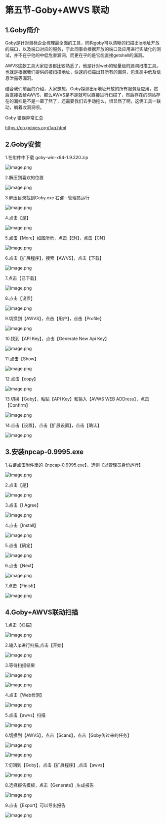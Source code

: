# 第五节-Goby+AWVS 联动

## 1.Goby简介

Goby是针对目标企业梳理最全面的工具，同构goby可以清晰的扫描出ip地址开放的端口，以及端口对应的服务，于此同事会根据开放的端口及应用进行实战化的测试，并不在乎他的中低危害漏洞，而更在乎的是它能直接getshell的漏洞。

AWVS这款工具大家应该都比较熟悉了，他是针对web的轻量级的漏洞扫描工具。也就是根据我们提供的被扫描地址，快速的扫描出其所有的漏洞，包含高中低及信息泄露等漏洞。

结合我们前面的介绍，大家想想，Goby探测出ip地址开放的所有服务及应用，然后直接丢给AWVS，那么AWVS是不是就可以直接进行扫描了，然后存在的网站存在的漏扫是不是一幕了然了，还需要我们去手动挖么，很显然了啊，这俩工具一联动，躺着收洞洞呗。

Goby 错误异常汇总

https://cn.gobies.org/faq.html

## 2.Goby安装

1.在附件中下载 goby-win-x64-1.9.320.zip

![image.png](https://fynotefile.oss-cn-zhangjiakou.aliyuncs.com/fynote/1762/1642730130000/cae347217f2e4edb8f49885f9c31a6f2.png)

2.解压到喜欢的位置

![image.png](https://fynotefile.oss-cn-zhangjiakou.aliyuncs.com/fynote/1762/1642730130000/b25b706b644b4b54a1c5444d7773c6ff.png)

3.解压目录找到Goby.exe 右键--管理员运行

![image.png](https://fynotefile.oss-cn-zhangjiakou.aliyuncs.com/fynote/1762/1642730130000/7c563477fdff4c5a92a428fa38faba5f.png)

4.点击【是】

![image.png](https://fynotefile.oss-cn-zhangjiakou.aliyuncs.com/fynote/1762/1642730130000/1c17dae4b2724ad9a4609c8209c568b0.png)

5.点击【More】如图所示，点击【EN】，点击【CN】

![image.png](https://fynotefile.oss-cn-zhangjiakou.aliyuncs.com/fynote/1762/1642730130000/d1622b88bc2e43fd94bd7d394c2e6ba9.png)

6.点击【扩展程序】，搜索【AWVS】，点击【下载】

![image.png](https://fynotefile.oss-cn-zhangjiakou.aliyuncs.com/fynote/1762/1642730130000/94e1952d4b714acd8b24bdc3b4c50976.png)

7.点击【已下载】

![image.png](https://fynotefile.oss-cn-zhangjiakou.aliyuncs.com/fynote/1762/1642730130000/39fed8e90aeb463b8e99cbb721c626b0.png)

8.点击【设置】

![image.png](https://fynotefile.oss-cn-zhangjiakou.aliyuncs.com/fynote/1762/1642730130000/6faa54cf76814488b5cc2e8c83b41efb.png)

9.切换到【AWVS】，点击【用户】，点击【Profile】

![image.png](https://fynotefile.oss-cn-zhangjiakou.aliyuncs.com/fynote/1762/1642730130000/fa740fd2d32c46b5ad8cdd850deefa46.png)

10.找到【API Key】，点击【Generate New Api Key】

![image.png](https://fynotefile.oss-cn-zhangjiakou.aliyuncs.com/fynote/1762/1642730130000/23a868079ed34c498768f5d1bfa4a755.png)

11.点击【Show】

![image.png](https://fynotefile.oss-cn-zhangjiakou.aliyuncs.com/fynote/1762/1642730130000/3873ed2d97d04a4a8e8b8f85150c9e5d.png)

12.点击【copy】

![image.png](https://fynotefile.oss-cn-zhangjiakou.aliyuncs.com/fynote/1762/1642730130000/f8ea9c32faf2473b90555bca447f6a83.png)

13.切换【Goby】，粘贴【API Key】和输入【AVWS WEB ADDress】，点击【Confirm】

![image.png](https://fynotefile.oss-cn-zhangjiakou.aliyuncs.com/fynote/1762/1642730130000/8545ca84026847929bd53a6285f97edf.png)

14.点击【设置】，点击【扩展设置】，点击【确认】

![image.png](https://fynotefile.oss-cn-zhangjiakou.aliyuncs.com/fynote/1762/1642730130000/701dd8ccce124f31979a9b6600a5e74a.png)

## 3.安装npcap-0.9995.exe

1.右键点击附件里的【npcap-0.9995.exe】，选则【以管理员身份运行】

![image.png](https://fynotefile.oss-cn-zhangjiakou.aliyuncs.com/fynote/1762/1642730130000/f96ab014dfcd46d4a650b11b35f8f336.png)

2.点击【是】

![image.png](https://fynotefile.oss-cn-zhangjiakou.aliyuncs.com/fynote/1762/1642730130000/d41404e228f64985a88963772328a880.png)

3.点击【I Agree】

![image.png](https://fynotefile.oss-cn-zhangjiakou.aliyuncs.com/fynote/1762/1642730130000/3f7a7549f8cf4dab8d7bdd02685d2388.png)

4.点击【Install】

![image.png](https://fynotefile.oss-cn-zhangjiakou.aliyuncs.com/fynote/1762/1642730130000/27389ce180dc455c9664b7ba65497d98.png)

5.点击【确定】

![image.png](https://fynotefile.oss-cn-zhangjiakou.aliyuncs.com/fynote/1762/1642730130000/36733835588743a9a6f48f1c8995d86f.png)

6.点击【Next】

![image.png](https://fynotefile.oss-cn-zhangjiakou.aliyuncs.com/fynote/1762/1642730130000/fa9e44c0f7ea43f580eaa960ffd22238.png)

7.点击【Finish】

![image.png](https://fynotefile.oss-cn-zhangjiakou.aliyuncs.com/fynote/1762/1642730130000/7fd9171e27a24a3db7b5f7ae0dd12f1b.png)

## 4.Goby+AWVS联动扫描

1.点击【扫描】

![image.png](https://fynotefile.oss-cn-zhangjiakou.aliyuncs.com/fynote/1762/1642730130000/e745ef82f410486a8c29fb843f2461df.png)

2.输入ip进行扫描,点击【开始】

![image.png](https://fynotefile.oss-cn-zhangjiakou.aliyuncs.com/fynote/1762/1642730130000/3fbba4b002b34c17b9cef3f28df2199c.png)

3.等待扫描结果

![image.png](https://fynotefile.oss-cn-zhangjiakou.aliyuncs.com/fynote/1762/1642730130000/d82b2aa35ea04f55bd3657510b9b4ee9.png)

![image.png](https://fynotefile.oss-cn-zhangjiakou.aliyuncs.com/fynote/1762/1642730130000/a1555b1037414aa89d64974f5de7aa2d.png)

4.点击【Web检测】

![image.png](https://fynotefile.oss-cn-zhangjiakou.aliyuncs.com/fynote/1762/1642730130000/0d6585029108492b92257c9fa108cba2.png)

5.点击【awvs】扫描

![image.png](https://fynotefile.oss-cn-zhangjiakou.aliyuncs.com/fynote/1762/1642730130000/cf99391ca82e4b0db9569ca2ff4e6585.png)

6.切换到【AWVS】，点击【Scans】，点击【Goby传过来的任务】

![image.png](https://fynotefile.oss-cn-zhangjiakou.aliyuncs.com/fynote/1762/1642730130000/8ce4d62b7ce141fdbf18e01a3150afe2.png)

![image.png](https://fynotefile.oss-cn-zhangjiakou.aliyuncs.com/fynote/1762/1642730130000/1f1055af4d6848338edfd6a5dd4b7de1.png)

7.切回到【Goby】，点击【扩展程序】,点击【awvs】

![image.png](https://fynotefile.oss-cn-zhangjiakou.aliyuncs.com/fynote/1762/1642730130000/f3d160eed543449cafc8a417c8d6f85d.png)

8.选择报告模板，点击【Generate】,生成报告

![image.png](https://fynotefile.oss-cn-zhangjiakou.aliyuncs.com/fynote/1762/1642730130000/05d00d10c2bc4de8b8d857f993d32588.png)

9.点击【Export】可以导出报告

![image.png](https://fynotefile.oss-cn-zhangjiakou.aliyuncs.com/fynote/1762/1642730130000/a93fcf070fa84692ae562e68e156cdb4.png)
